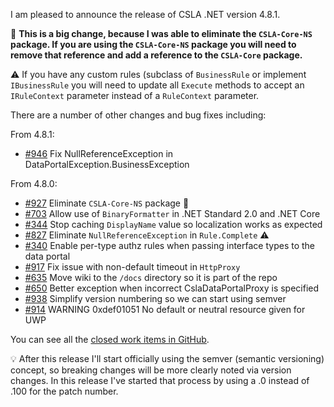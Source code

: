I am pleased to announce the release of CSLA .NET version 4.8.1.

🛑 **This is a big change, because I was able to eliminate the `CSLA-Core-NS` package. If you are using the `CSLA-Core-NS` package you will need to remove that reference and add a reference to the `CSLA-Core` package.**

⚠ If you have any custom rules (subclass of `BusinessRule` or implement `IBusinessRule` you will need to update all `Execute` methods to accept an `IRuleContext` parameter instead of a `RuleContext` parameter.

There are a number of other changes and bug fixes including:

From 4.8.1:
* [#946](https://github.com/MarimerLLC/csla/issues/946) Fix NullReferenceException in DataPortalException.BusinessException

From 4.8.0:
* [#927](https://github.com/MarimerLLC/csla/issues/927) Eliminate `CSLA-Core-NS` package 🛑
* [#703](https://github.com/MarimerLLC/csla/issues/703) Allow use of `BinaryFormatter` in .NET Standard 2.0 and .NET Core
* [#344](https://github.com/MarimerLLC/csla/issues/344) Stop caching `DisplayName` value so localization works as expected
* [#827](https://github.com/MarimerLLC/csla/issues/827) Eliminate `NullReferenceException` in `Rule.Complete` ⚠
* [#340](https://github.com/MarimerLLC/csla/issues/340) Enable per-type authz rules when passing interface types to the data portal
* [#917](https://github.com/MarimerLLC/csla/issues/917) Fix issue with non-default timeout in `HttpProxy`
* [#635](https://github.com/MarimerLLC/csla/issues/635) Move wiki to the `/docs` directory so it is part of the repo
* [#650](https://github.com/MarimerLLC/csla/issues/650) Better exception when incorrect CslaDataPortalProxy is specified 
* [#938](https://github.com/MarimerLLC/csla/issues/938) Simplify version numbering so we can start using semver
* [#914](https://github.com/MarimerLLC/csla/issues/914) WARNING 0xdef01051 No default or neutral resource given for UWP

You can see all the [closed work items in GitHub](https://github.com/MarimerLLC/csla/milestone/27?closed=1).

💡 After this release I'll start officially using the semver (semantic versioning) concept, so breaking changes will be more clearly noted via version changes. In this release I've started that process by using a .0 instead of .100 for the patch number. 
